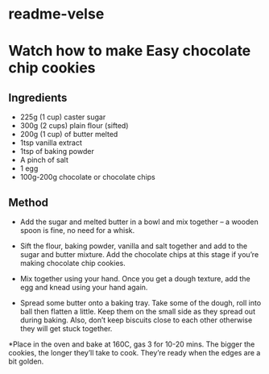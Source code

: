 # readme-velse
# Watch how to make Easy chocolate chip cookies



## Ingredients

* 225g (1 cup) caster sugar 
* 300g (2 cups) plain flour (sifted)
* 200g (1 cup) of butter melted
* 1tsp vanilla extract
* 1tsp of baking powder
* A pinch of salt
* 1 egg
* 100g-200g chocolate or chocolate chips


## Method

* Add the sugar and melted butter in a bowl and mix together – a
wooden spoon is fine, no need for a whisk.

* Sift the flour, baking powder, vanilla and salt together and add to the
sugar and butter mixture. Add the chocolate chips at this stage if
you’re making chocolate chip cookies.

* Mix together using your hand. Once you get a dough texture, add
the egg and knead using your hand again.

* Spread some butter onto a baking tray. Take some of the dough, roll
into ball then flatten a little. Keep them on the small side as they
spread out during baking. Also, don’t keep biscuits close to each
other otherwise they will get stuck together.

*Place in the oven and bake at 160C, gas 3 for 10-20 mins. The
bigger the cookies, the longer they’ll take to cook. They’re ready
when the edges are a bit golden.
